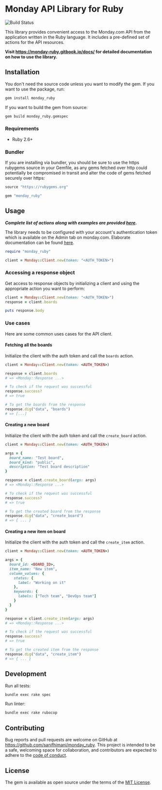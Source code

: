 # Monday API Library for Ruby

![Build Status](https://github.com/sanifhimani/monday_ruby/actions/workflows/ci.yml/badge.svg)

This library provides convenient access to the Monday.com API from the application written in the Ruby language. It includes a pre-defined set of actions for the API resources.

**Visit https://monday-ruby.gitbook.io/docs/ for detailed documentation on how to use the library.**

## Installation

You don't need the source code unless you want to modify the gem. If you want to use the package, run:

```sh
gem install monday_ruby
```

If you want to build the gem from source:

```sh
gem build monday_ruby.gemspec
```

### Requirements

* Ruby 2.6+

### Bundler

If you are installing via bundler, you should be sure to use the https rubygems source in your Gemfile, as any gems fetched over http could potentially be compromised in transit and alter the code of gems fetched securely over https:

```ruby
source "https://rubygems.org"

gem "monday_ruby"
```

## Usage

***Complete list of actions along with examples are provided [here](https://monday-ruby.gitbook.io/docs/).***

The library needs to be configured with your account's authentication token which is available on the Admin tab on monday.com. Elaborate documentation can be found [here](https://developer.monday.com/api-reference/docs/authentication).

```ruby
require "monday_ruby"

client = Monday::Client.new(token: "<AUTH_TOKEN>")
```

### Accessing a response object

Get access to response objects by initializing a client and using the appropriate action you want to perform:

```ruby
client = Monday::Client.new(token: "<AUTH_TOKEN>")
response = client.boards

puts response.body
```

### Use cases

Here are some common uses cases for the API client.

#### Fetching all the boards

Initialize the client with the auth token and call the `boards` action.

```ruby
client = Monday::Client.new(token: <AUTH_TOKEN>)

response = client.boards
# => <Monday::Response ...>

# To check if the request was successful
response.success?
# => true

# To get the boards from the response
response.dig("data", "boards")
# => [...]
```

#### Creating a new board

Initialize the client with the auth token and call the `create_board` action.

```ruby
client = Monday::Client.new(token: <AUTH_TOKEN>)

args = {
  board_name: "Test board",
  board_kind: "public",
  description: "Test board description"
}

response = client.create_board(args: args)
# => <Monday::Response ...>

# To check if the request was successful
response.success?
# => true

# To get the created board from the response
response.dig("data", "create_board")
# => { ... }
```

#### Creating a new item on board

Initialize the client with the auth token and call the `create_item` action.

```ruby
client = Monday::Client.new(token: <AUTH_TOKEN>)

args = {
  board_id: <BOARD_ID>,
  item_name: "New item",
  column_values: {
    status: {
      label: "Working on it"
    },
    keywords: {
      labels: ["Tech team", "DevOps team"]
    }
  }
}

response = client.create_item(args: args)
# => <Monday::Response ...>

# To check if the request was successful
response.success?
# => true

# To get the created item from the response
response.dig("data", "create_item")
# => { ... }
```

## Development

Run all tests:

```sh
bundle exec rake spec
```

Run linter:

```sh
bundle exec rake rubocop
```

## Contributing

Bug reports and pull requests are welcome on GitHub at https://github.com/sanifhimani/monday_ruby. This project is intended to be a safe, welcoming space for collaboration, and contributors are expected to adhere to the [code of conduct](https://github.com/sanifhimani/monday_ruby/blob/main/CODE_OF_CONDUCT.md).

## License

The gem is available as open source under the terms of the [MIT License](https://opensource.org/licenses/MIT).
